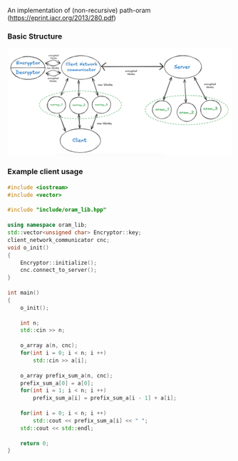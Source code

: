 An implementation of (non-recursive) path-oram (https://eprint.iacr.org/2013/280.pdf)

### Basic Structure

![ORAM Structure](misc/structure.png)

### Example client usage

```cpp
#include <iostream>
#include <vector>

#include "include/oram_lib.hpp"

using namespace oram_lib;
std::vector<unsigned char> Encryptor::key;
client_network_communicator cnc;
void o_init()
{
    Encryptor::initialize();
    cnc.connect_to_server();
}

int main()
{
    o_init();

    int n;
    std::cin >> n;

    o_array a(n, cnc);
    for(int i = 0; i < n; i ++)
        std::cin >> a[i];
    
    o_array prefix_sum_a(n, cnc);
    prefix_sum_a[0] = a[0];
    for(int i = 1; i < n; i ++)
        prefix_sum_a[i] = prefix_sum_a[i - 1] + a[i];
    
    for(int i = 0; i < n; i ++)
        std::cout << prefix_sum_a[i] << " ";
    std::cout << std::endl;

    return 0;
}
```